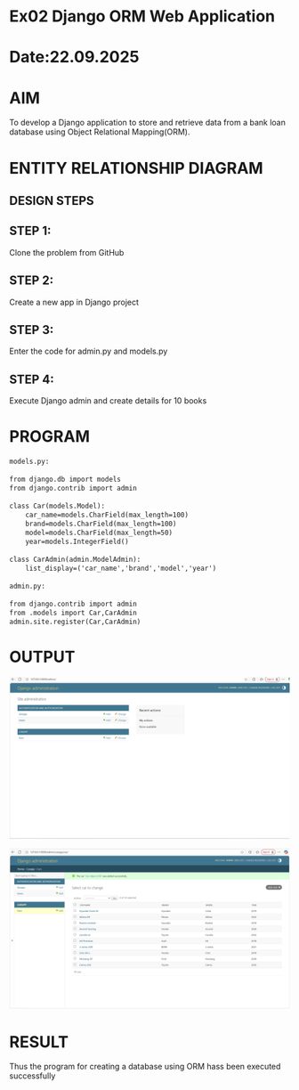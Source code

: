 # Ex02 Django ORM Web Application
# Date:22.09.2025

# AIM
To develop a Django application to store and retrieve data from a bank loan database using Object Relational Mapping(ORM).

# ENTITY RELATIONSHIP DIAGRAM
## DESIGN STEPS
## STEP 1:
Clone the problem from GitHub

## STEP 2:
Create a new app in Django project

## STEP 3:
Enter the code for admin.py and models.py

## STEP 4:
Execute Django admin and create details for 10 books

# PROGRAM
```
models.py:

from django.db import models
from django.contrib import admin

class Car(models.Model):
    car_name=models.CharField(max_length=100)
    brand=models.CharField(max_length=100)
    model=models.CharField(max_length=50)
    year=models.IntegerField()
    
class CarAdmin(admin.ModelAdmin):
    list_display=('car_name','brand','model','year')

admin.py:

from django.contrib import admin
from .models import Car,CarAdmin
admin.site.register(Car,CarAdmin)

```
# OUTPUT
 
![alt text](<Screenshot 2025-09-21 182003.png>)

![alt text](<Screenshot 2025-09-21 182956.png>)



# RESULT
Thus the program for creating a database using ORM hass been executed successfully
